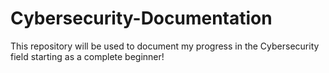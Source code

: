 # Cybersecurity-Documentation
This repository will be used to document my progress in the Cybersecurity field starting as a complete beginner!
